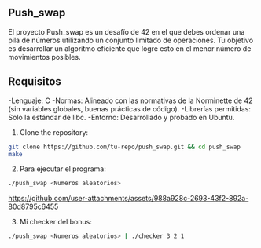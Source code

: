 ## Push_swap

El proyecto Push_swap es un desafío de 42 en el que debes ordenar una pila de números utilizando un conjunto limitado de operaciones. Tu objetivo es desarrollar un algoritmo eficiente que logre esto en el menor número de movimientos posibles.

## Requisitos
-Lenguaje: C
-Normas: Alineado con las normativas de la Norminette de 42 (sin variables globales, buenas prácticas de código).
-Librerías permitidas: Solo la estándar de libc.
-Entorno: Desarrollado y probado en Ubuntu.

1. Clone the repository:
```bash
git clone https://github.com/tu-repo/push_swap.git && cd push_swap
make
```

2. Para ejecutar el programa:
```bash
./push_swap <Numeros aleatorios>
```

https://github.com/user-attachments/assets/988a928c-2693-43f2-892a-80d8795c6455

3. Mi checker del bonus:
```bash
./push_swap <Numeros aleatorios> | ./checker 3 2 1
```
